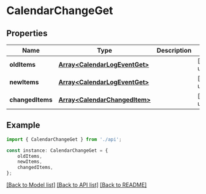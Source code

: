 # CalendarChangeGet


## Properties

Name | Type | Description | Notes
------------ | ------------- | ------------- | -------------
**oldItems** | [**Array&lt;CalendarLogEventGet&gt;**](CalendarLogEventGet.md) |  | [default to undefined]
**newItems** | [**Array&lt;CalendarLogEventGet&gt;**](CalendarLogEventGet.md) |  | [default to undefined]
**changedItems** | [**Array&lt;CalendarChangedItem&gt;**](CalendarChangedItem.md) |  | [default to undefined]

## Example

```typescript
import { CalendarChangeGet } from './api';

const instance: CalendarChangeGet = {
    oldItems,
    newItems,
    changedItems,
};
```

[[Back to Model list]](../README.md#documentation-for-models) [[Back to API list]](../README.md#documentation-for-api-endpoints) [[Back to README]](../README.md)
